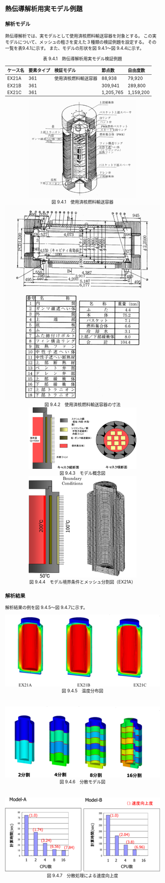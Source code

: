 ## 熱伝導解析用実モデル例題

### 解析モデル

熱伝導解析では、実モデルとして使用済核燃料輸送容器を対象とする。
この実モデルについて、メッシュの粗さを変えた３種類の検証例題を設定する。
その一覧を表9.4.1に示す。
また、モデルの形状を図 9.4.1～図 9.4.4に示す。

<div style="text-align: center;">
表 9.4.1　熱伝導解析用実モデル検証例題
</div>

| ケース名 | 要素タイプ | 検証モデル           | 節点数    | 自由度数 |
|:--|:--|:--|:--|:--|
| EX21A    | 361        | 使用済核燃料輸送容器 | 88,938    | 79,920 |
| EX21B    | 361        |                      | 309,941   | 289,800 |
| EX21C    | 361        |                      | 1,205,765 | 1,159,200 |

<div style="text-align: center;">
<img src="./media/image04_01.png" width="350px"><br>
図 9.4.1　使用済核燃料輸送容器
</div>

<div style="text-align: center;">
<img src="./media/image04_02.png" width="512px"><br>
図 9.4.2　使用済核燃料輸送容器の寸法
</div>

<div style="text-align: center;">
<img src="./media/image04_03.png" width="350px"><br>
図 9.4.3　モデル概念図
</div>

<div style="text-align: center;">
<img src="./media/image04_04.png" width="350px"><br>
図 9.4.4　モデル境界条件とメッシュ分割図（EX21A）
</div>

### 解析結果

解析結果の例を図 9.4.5～図 9.4.7に示す。

<div style="text-align: center;margin-bottom:3em;">
<img src="./media/image04_05.png" width="512px"><br>
図 9.4.5　温度分布図
</div>

<div style="text-align: center;margin-bottom:3em;">
<img src="./media/image04_06.png" width="512px"><br>
図 9.4.6　分散モデル図
</div>

<div style="text-align: center;">
<img src="./media/image04_07.png" width="512px"><br>
図 9.4.7　分散処理による速度向上度
</div>
